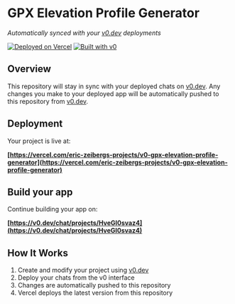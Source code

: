 # GPX Elevation Profile Generator

*Automatically synced with your [v0.dev](https://v0.dev) deployments*

[![Deployed on Vercel](https://img.shields.io/badge/Deployed%20on-Vercel-black?style=for-the-badge&logo=vercel)](https://vercel.com/eric-zeibergs-projects/v0-gpx-elevation-profile-generator)
[![Built with v0](https://img.shields.io/badge/Built%20with-v0.dev-black?style=for-the-badge)](https://v0.dev/chat/projects/HveGI0svaz4)

## Overview

This repository will stay in sync with your deployed chats on [v0.dev](https://v0.dev).
Any changes you make to your deployed app will be automatically pushed to this repository from [v0.dev](https://v0.dev).

## Deployment

Your project is live at:

**[https://vercel.com/eric-zeibergs-projects/v0-gpx-elevation-profile-generator](https://vercel.com/eric-zeibergs-projects/v0-gpx-elevation-profile-generator)**

## Build your app

Continue building your app on:

**[https://v0.dev/chat/projects/HveGI0svaz4](https://v0.dev/chat/projects/HveGI0svaz4)**

## How It Works

1. Create and modify your project using [v0.dev](https://v0.dev)
2. Deploy your chats from the v0 interface
3. Changes are automatically pushed to this repository
4. Vercel deploys the latest version from this repository
